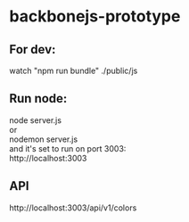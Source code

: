 # backbonejs-prototype

## For dev:
watch "npm run bundle" ./public/js

## Run node:
node server.js  
or  
nodemon server.js  
and it's set to run on port 3003:  
http://localhost:3003

## API
http://localhost:3003/api/v1/colors